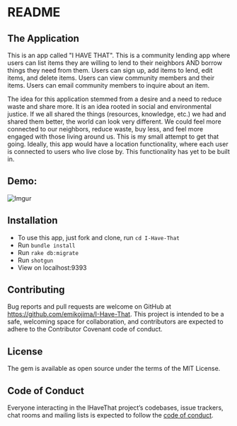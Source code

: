 # README

## The Application
This is an app called "I HAVE THAT". This is a community lending app where users can list items they are willing to lend to their neighbors AND borrow things they need from them.
Users can sign up, add items to lend, edit items, and delete items.
Users can view community members and their items.
Users can email community members to inquire about an item.

The idea for this application stemmed from a desire and a need to reduce waste and share more. It is an idea rooted in social and environmental justice. If we all shared the things (resources, knowledge, etc.) we had and shared them better, the world can look very different. We could feel more connected to our neighbors, reduce waste, buy less, and feel more engaged with those living around us. This is my small attempt to get that going. Ideally, this app would have a location functionality, where each user is connected to users who live close by. This functionality has yet to be built in.

## Demo:
![Imgur](https://media.giphy.com/media/fxL1F0CHqY0zvohbbQ/giphy.gif)

## Installation
 * To use this app, just fork and clone, run `cd I-Have-That`
 * Run `bundle install`
 * Run `rake db:migrate`
 * Run `shotgun`	
 * View on localhost:9393


## Contributing
Bug reports and pull requests are welcome on GitHub at https://github.com/emikojima/I-Have-That. This project is intended to be a safe, welcoming space for collaboration, and contributors are expected to adhere to the Contributor Covenant code of conduct.

## License
The gem is available as open source under the terms of the MIT License.

## Code of Conduct
Everyone interacting in the IHaveThat project’s codebases, issue trackers, chat rooms and mailing lists is expected to follow the [code of conduct](https://www.contributor-covenant.org/version/1/4/code-of-conduct).
